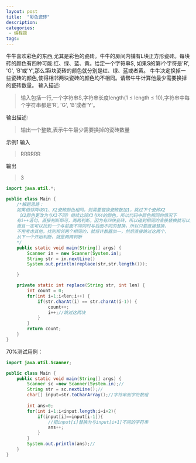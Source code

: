 ```yaml
---
layout: post
title:  "彩色瓷砖"
description: 
categories:
 - 编程题
tags:
---
```



牛牛喜欢彩色的东西,尤其是彩色的瓷砖。牛牛的房间内铺有L块正方形瓷砖。每块砖的颜色有四种可能:红、绿、蓝、黄。给定一个字符串S, 如果S的第i个字符是'R', 'G', 'B'或'Y',那么第i块瓷砖的颜色就分别是红、绿、蓝或者黄。
牛牛决定换掉一些瓷砖的颜色,使得相邻两块瓷砖的颜色均不相同。请帮牛牛计算他最少需要换掉的瓷砖数量。 
输入描述:
>输入包括一行,一个字符串S,字符串长度length(1 ≤ length ≤ 10),字符串中每个字符串都是'R', 'G', 'B'或者'Y'。

输出描述:
>输出一个整数,表示牛牛最少需要换掉的瓷砖数量

示例1
输入
>RRRRRR

输出
>3


```java
import java.util.*;

public class Main {
    /*解题思路：
    如果相邻两块X1、X2瓷砖颜色相同，则需要替换瓷砖数加1，跳过下个瓷砖X2
    （X2颜色更改为与X3不同）继续比较X3与X4的颜色，所以代码中颜色相同的情况下
    有i++语句。直接判断即可，两两判断，因为有四块瓷砖，所以碰到相同的直接替换就可以，
    而且一定可以找到一个与前面不同同时与后面不同的替换，所以只要直接替换，
    不用考虑其他，找到相邻两个相同的，就将计数器加一，然后直接跳过这两个，
    从下一个开始判断，就是两两判断
    */
    public static void main(String[] args) {
        Scanner in = new Scanner(System.in);
        String str = in.nextLine()
        System.out.println(replace(str,str.length()));

    }

    private static int replace(String str, int len) {
        int count = 0;
        for(int i=1;i<len;i++) {
            if(str.charAt(i) == str.charAt(i-1)) {
                count++;
                i++;//跳过这两块
            }
        }
        return count;
    } 
}
```

70%测试用例：
```java
import java.util.Scanner;

public class Main {
    public static void main(String[] args) {
        Scanner sc =new Scanner(System.in);//
        String str = sc.nextLine();//
        char[] input=str.toCharArray();//字符串到字符数组
        
        int ans=0;
        for(int i=1;i<input.length;i=i+2){
            if(input[i]==input[i-1]){
                //把input[i]替换为与input[i+1]不同的字符串
                ans++;
            }
        }
        System.out.println(ans);//
    }
}
```